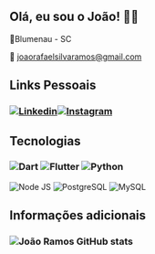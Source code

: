 ## Olá, eu sou o João! ✋🏽

📌Blumenau - SC

📧 joaorafaelsilvaramos@gmail.com

## Links Pessoais
### [![Linkedin](https://img.shields.io/badge/LinkedIn-0077B5?style=for-the-badge&logo=linkedin&logoColor=white)](www.linkedin.com/in/joao-rafael-silva-ramos/)[![Instagram](https://img.shields.io/badge/Instagram-E4405F?style=for-the-badge&logo=instagram&logoColor=white)](https://www.instagram.com/joaoramos_044/) 

## Tecnologias
### ![Dart](https://img.shields.io/badge/Dart-0175C2?style=for-the-badge&logo=dart&logoColor=white) ![Flutter](https://img.shields.io/badge/Flutter-02569B?style=for-the-badge&logo=flutter&logoColor=white) ![Python](https://img.shields.io/badge/Python-14354C?style=for-the-badge&logo=python&logoColor=white) 
![Node JS](https://img.shields.io/badge/Node.js-43853D?style=for-the-badge&logo=node.js&logoColor=white) ![PostgreSQL](https://img.shields.io/badge/PostgreSQL-316192?style=for-the-badge&logo=postgresql&logoColor=white) ![MySQL](https://img.shields.io/badge/MySQL-00000F?style=for-the-badge&logo=mysql&logoColor=white)


## Informações adicionais
### ![João Ramos GitHub stats](https://github-readme-stats.vercel.app/api?username=Joaoramos04&show_icons=true&theme=tokyonight)


